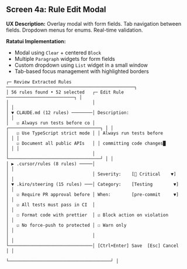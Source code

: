 ## Screen 4a: Rule Edit Modal

**UX Description:** Overlay modal with form fields. Tab navigation between fields. Dropdown menus for enums. Real-time validation.

**Ratatui Implementation:**

- Modal using `Clear` + centered `Block`
- Multiple `Paragraph` widgets for form fields
- Custom dropdown using `List` widget in a small window
- Tab-based focus management with highlighted borders

```
┌─ Review Extracted Rules ─────────────────────────────────────────────────┐
│ 56 rules found • 52 selected   ┌─ Edit Rule ──────────────────────────┐ │
│                                │                                       │ │
│ ▼ CLAUDE.md (12 rules) ────────│ Description:                          │ │
│   ☑ Always run tests before co │ ┌───────────────────────────────────┐ │ │
│   ☑ Use TypeScript strict mode │ │ Always run tests before           │ │ │
│   ☑ Document all public APIs   │ │ committing code changes█          │ │ │
│                                │ └───────────────────────────────────┘ │ │
│ ▶ .cursor/rules (8 rules) ─────│                                       │ │
│                                │ Severity:    [🔴 Critical    ▼]       │ │
│ ▼ .kiro/steering (15 rules) ───│ Category:    [Testing        ▼]       │ │
│   ☑ Require PR approval before │ When:        [pre-commit     ▼]       │ │
│   ☑ All tests must pass in CI  │                                       │ │
│   ☐ Format code with prettier  │ ☑ Block action on violation           │ │
│   ☑ No force-push to protected │ ☐ Warn only                           │ │
│                                │                                       │ │
└────────────────────────────────│ [Ctrl+Enter] Save  [Esc] Cancel      │ │
                                 └───────────────────────────────────────┘ │
```
